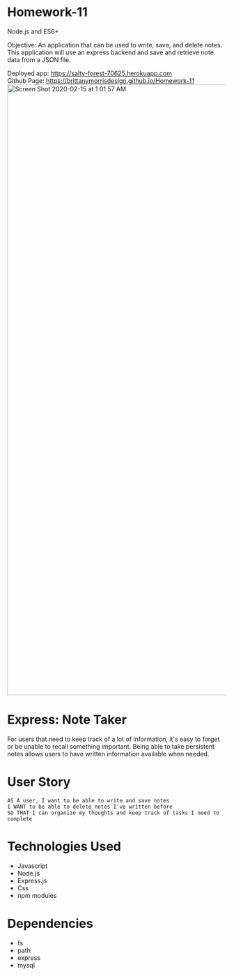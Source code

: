 # Homework-11
Node.js and ES6+

Objective: An application that can be used to write, save, and delete notes. This application will use an express backend and save and retrieve note data from a JSON file.

Deployed app: https://salty-forest-70625.herokuapp.com  <br/> 
Github Page: https://brittanymorrisdesign.github.io/Homework-11 <br/> 
<img width="1402" alt="Screen Shot 2020-02-15 at 1 01 57 AM" src="https://user-images.githubusercontent.com/44029053/74582835-d6728080-4f8e-11ea-9b06-63d4a4e41602.png">

# Express: Note Taker
For users that need to keep track of a lot of information, it's easy to forget or be unable to recall something important. Being able to take persistent notes allows users to have written information available when needed.

# User Story
```
AS A user, I want to be able to write and save notes
I WANT to be able to delete notes I've written before
SO THAT I can organize my thoughts and keep track of tasks I need to complete
```

# Technologies Used
* Javascript
* Node.js
* Express.js
* Css
* npm modules

# Dependencies
* fs
* path
* express
* mysql
